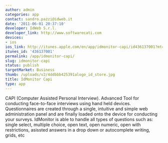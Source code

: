 ```yaml
---
author: admin
categories: app
contact: sandro.pazzi@idweb.it
date: '2011-06-01 20:37:10'
developer: IdWeb S.r.l.
developer_link: http://www.softwarecati.com
devices: 
- ios
ios_link: http://itunes.apple.com/en/app/idmonitor-capi/id436137001?mt=8
itunes_id: '436137001'
permalink: /app/idmonitor-capi/
slug: idmonitor-capi
status: publish
targetMarket: Business
thumb: /uploads/v2/4ddbbb425391alogo_id_store.jpg
title: IdMonitor Capi
type: app
---
```


CAPI (Computer Assisted Personal Interview). 
Advanced Tool for conducting face-to-face interviews using hand held devices. Questionnaires are created through a single, intuitive and simple web administration panel and are finally loaded onto the device for conducting your surveys. IdMonitor is able to handle all types of questions such as:
single select, multiple choice, open  text,  open numeric, open with restrictions, asissted answers in a drop down or autocomplete writing, grids, etc
